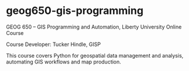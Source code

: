 # geog650-gis-programming
GEOG 650 – GIS Programming and Automation, Liberty University Online Course

Course Developer: Tucker Hindle, GISP

This course covers Python for geospatial data management and analysis, automating GIS workflows and map production.
